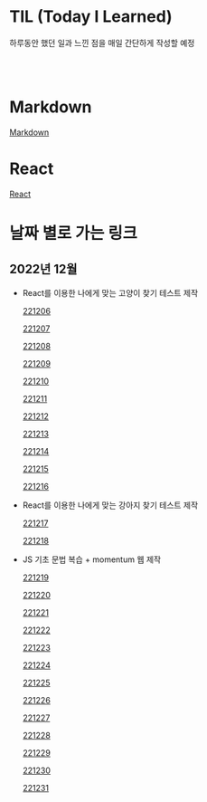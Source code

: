# TIL (Today I Learned)

하루동안 했던 일과 느낀 점을 매일 간단하게 작성할 예정

<br />

<br />

# Markdown

[Markdown](/Markdown/markdown.md)

# React

[React](/React/react.md)

# 날짜 별로 가는 링크

## 2022년 12월

- React를 이용한 나에게 맞는 고양이 찾기 테스트 제작

  [221206](/DateLink/221206.md)

  [221207](/DateLink/221207.md)

  [221208](/DateLink/221208.md)

  [221209](/DateLink/221209.md)

  [221210](/DateLink/221210.md)

  [221211](/DateLink/221211.md)

  [221212](/DateLink/221212.md)

  [221213](/DateLink/221213.md)

  [221214](/DateLink/221214.md)

  [221215](/DateLink/221215.md)

  [221216](/DateLink/221216.md)

- React를 이용한 나에게 맞는 강아지 찾기 테스트 제작

  [221217](/DateLink/221217.md)

  [221218](/DateLink/221218.md)

- JS 기초 문법 복습 + momentum 웹 제작

  [221219](/DateLink/221219.md)

  [221220](/DateLink/221220.md)

  [221221](/DateLink/221221.md)

  [221222](/DateLink/221222.md)

  [221223](/DateLink/221223.md)

  [221224](/DateLink/221224.md)

  [221225](/DateLink/221225.md)

  [221226](/DateLink/221226.md)

  [221227](/DateLink/221227.md)

  [221228](/DateLink/221228.md)

  [221229](/DateLink/221229.md)

  [221230](/DateLink/221230.md)

  [221231](/DateLink/221231.md)

